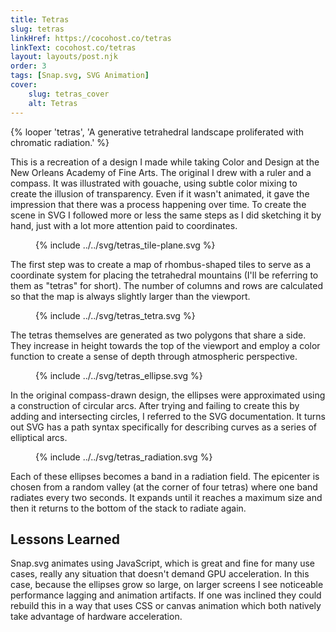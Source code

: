 ```yaml
---
title: Tetras
slug: tetras
linkHref: https://cocohost.co/tetras
linkText: cocohost.co/tetras
layout: layouts/post.njk
order: 3
tags: [Snap.svg, SVG Animation]
cover:
    slug: tetras_cover
    alt: Tetras
---
```

{% looper 'tetras', 'A generative tetrahedral landscape proliferated with chromatic radiation.' %}

This is a recreation of a design I made while taking Color and Design at the New Orleans Academy of Fine Arts. The original I drew with a ruler and a compass. It was illustrated with gouache, using subtle color mixing to create the illusion of transparency. Even if it wasn't animated, it gave the impression that there was a process happening over time. To create the scene in SVG I followed more or less the same steps as I did sketching it by hand, just with a lot more attention paid to coordinates.

<figure class="diagram">
    {% include ../../svg/tetras_tile-plane.svg %}
</figure>

The first step was to create a map of rhombus-shaped tiles to serve as a coordinate system for placing the tetrahedral mountains (I'll be referring to them as "tetras" for short). The number of columns and rows are calculated so that the map is always slightly larger than the viewport.

<figure class="diagram">
    {% include ../../svg/tetras_tetra.svg %}
</figure>

The tetras themselves are generated as two polygons that share a side. They increase in height towards the top of the viewport and employ a color function to create a sense of depth through atmospheric perspective.

<figure class="diagram">
    {% include ../../svg/tetras_ellipse.svg %}
</figure>

In the original compass-drawn design, the ellipses were approximated using a construction of circular arcs. After trying and failing to create this by adding and intersecting circles, I referred to the SVG documentation. It turns out SVG has a path syntax specifically for describing curves as a series of elliptical arcs.

<figure class="diagram">
    {% include ../../svg/tetras_radiation.svg %}
</figure>

Each of these ellipses becomes a band in a radiation field. The epicenter is chosen from a random valley (at the corner of four tetras) where one band radiates every two seconds. It expands until it reaches a maximum size and then it returns to the bottom of the stack to radiate again.

## Lessons Learned
Snap.svg animates using JavaScript, which is great and fine for many use cases, really any situation that doesn't demand GPU acceleration. In this case, because the ellipses grow so large, on larger screens I see noticeable performance lagging and animation artifacts. If one was inclined they could rebuild this in a way that uses CSS or canvas animation which both natively take advantage of hardware acceleration. 